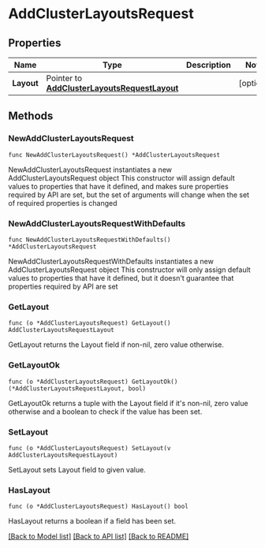 # AddClusterLayoutsRequest

## Properties

Name | Type | Description | Notes
------------ | ------------- | ------------- | -------------
**Layout** | Pointer to [**AddClusterLayoutsRequestLayout**](AddClusterLayoutsRequestLayout.md) |  | [optional] 

## Methods

### NewAddClusterLayoutsRequest

`func NewAddClusterLayoutsRequest() *AddClusterLayoutsRequest`

NewAddClusterLayoutsRequest instantiates a new AddClusterLayoutsRequest object
This constructor will assign default values to properties that have it defined,
and makes sure properties required by API are set, but the set of arguments
will change when the set of required properties is changed

### NewAddClusterLayoutsRequestWithDefaults

`func NewAddClusterLayoutsRequestWithDefaults() *AddClusterLayoutsRequest`

NewAddClusterLayoutsRequestWithDefaults instantiates a new AddClusterLayoutsRequest object
This constructor will only assign default values to properties that have it defined,
but it doesn't guarantee that properties required by API are set

### GetLayout

`func (o *AddClusterLayoutsRequest) GetLayout() AddClusterLayoutsRequestLayout`

GetLayout returns the Layout field if non-nil, zero value otherwise.

### GetLayoutOk

`func (o *AddClusterLayoutsRequest) GetLayoutOk() (*AddClusterLayoutsRequestLayout, bool)`

GetLayoutOk returns a tuple with the Layout field if it's non-nil, zero value otherwise
and a boolean to check if the value has been set.

### SetLayout

`func (o *AddClusterLayoutsRequest) SetLayout(v AddClusterLayoutsRequestLayout)`

SetLayout sets Layout field to given value.

### HasLayout

`func (o *AddClusterLayoutsRequest) HasLayout() bool`

HasLayout returns a boolean if a field has been set.


[[Back to Model list]](../README.md#documentation-for-models) [[Back to API list]](../README.md#documentation-for-api-endpoints) [[Back to README]](../README.md)


